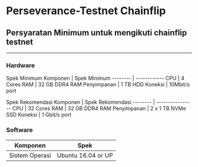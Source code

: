 # Perseverance-Testnet Chainflip 
## Persyaratan Minimum untuk mengikuti chainflip testnet
***
### Hardware
Spek Minimum
Komponen | Spek Minimum
-------- | ------------
CPU | 4 Cores
RAM | 32 GB DDR4 RAM
Penyimpanan | 1 TB HDD
Koneksi | 10Mbit/s port

Spek Rekomendasi
Komponen | Spek Rekomendasi
-------- | ----------------
CPU	| 32 Cores
RAM	| 32 GB DDR4 RAM
Penyimpanan	| 2 x 1 TB NVMe SSD
Koneksi	| 1 Gbit/s port

### Software
Komponen | Spek
-------- | ----
Sistem Operasi | Ubuntu 16.04 or UP

